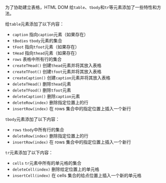 为了协助建立表格，HTML DOM 给`table`、`tbody`和`tr`等元素添加了一些特性和方法。 

给`table`元素添加了以下内容：

* `caption` 指向`caption`元素（如果存在）
* `tBodies` `tbody`元素的集合 
* `tFoot` 指向`tfoot`元素（如果存在）
* `tHead` 指向`thead`元素（如果存在） 
* `rows` 表格中所有行的集合
* `createTHead()` 创建`thead`元素并将其放入表格
* `createTFoot()` 创建`tfoot`元素并将其放入表格
* `createCaption()` 创建`caption`元素并将其放入表格
* `deleteTHead()` 删除`thead`元素
* `deleteTFood()` 删除`tfoot`元素
* `deleteCaption()` 删除`caption`元素
* `deleteRow(index)` 删除指定位置上的行
* `insertRow(index)` 在 rows 集合中的指定位置上插入一个新行

`tbody`元素添加了以下内容：

- `rows` `tbody`中所有行的集合
- `deleteRow(index)` 删除指定位置上的行
- `insertRow(index)` 在 rows 集合中的指定位置上插入一个新行

`tr`元素添加了以下内容：

- `cells` `tr`元素中所有的单元格的集合
- `deleteCell(index)` 删除给定位置上的单元格
- `insertCell(index)` 在 cells 集合的给点位置上插入一个新的单元格



